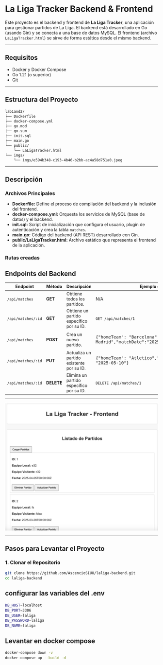 # La Liga Tracker Backend & Frontend

Este proyecto es el backend y frontend de **La Liga Tracker**, una aplicación para gestionar partidos de La Liga. El backend está desarrollado en Go (usando Gin) y se conecta a una base de datos MySQL. El frontend (archivo `LaLigaTracker.html`) se sirve de forma estática desde el mismo backend.

---

## Requisitos

- Docker y Docker Compose
- Go 1.21 (o superior)
- Git

---

## Estructura del Proyecto
```
lab1and2/
├── Dockerfile
├── docker-compose.yml
├── go.mod
├── go.sum
├── init.sql
├── main.go
└── public/
    └── LaLigaTracker.html
└── imgs/
    └── imgs/e594b348-c193-4b46-b2bb-ac4a58d751a0.jpeg
```

---
## Descripción
### Archivos Principales
- **Dockerfile:** Define el proceso de compilación del backend y la inclusión del frontend.
- **docker-compose.yml:** Orquesta los servicios de MySQL (base de datos) y el backend.
- **init.sql:** Script de inicialización que configura el usuario, plugin de autenticación y crea la tabla `matches`.
- **main.go:** Código del backend (API REST) desarrollado con Gin.
- **public/LaLigaTracker.html:** Archivo estático que representa el frontend de la aplicación.
### Rutas creadas

## Endpoints del Backend

| Endpoint             | Método   | Descripción                                   | Ejemplo de Petición / Cuerpo                       |
|----------------------|----------|-----------------------------------------------|----------------------------------------------------|
| `/api/matches`       | **GET**  | Obtiene todos los partidos.                  | N/A                                                |
| `/api/matches/:id`   | **GET**  | Obtiene un partido específico por su ID.     | `GET /api/matches/1`                               |
| `/api/matches`       | **POST** | Crea un nuevo partido.                        | <pre>{"homeTeam": "Barcelona","awayTeam": "Real Madrid","matchDate":"2025-04-01"}</pre> |
| `/api/matches/:id`   | **PUT**  | Actualiza un partido existente por su ID.     | <pre>{"homeTeam": "Atletico","awayTeam": "Sevilla","matchDate": "2025-05-10"}</pre> |
| `/api/matches/:id`   | **DELETE** | Elimina un partido específico por su ID.   | `DELETE /api/matches/1`                            |



---

![Screenshot de La Liga Tracker](imgs/e594b348-c193-4b46-b2bb-ac4a58d751a0.jpeg)

---

## Pasos para Levantar el Proyecto

### 1. Clonar el Repositorio

```bash
git clone https://github.com/AscencioSIUU/laliga-backend.git
cd laliga-backend
```

## configurar las variables del .env

```bash
DB_HOST=localhost
DB_PORT=3306
DB_USER=laliga
DB_PASSWORD=laliga
DB_NAME=laliga
```

## Levantar en docker compose

```bash
docker-compose down -v
docker-compose up --build -d
```
